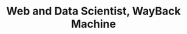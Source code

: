 ---
order_number: 3
name: "Dr. Sawood Alam"
category: "faculty"
role: "Co-PI"
title: "Web and Data Scientist, WayBack Machine"
bio: ""
img: "alam.jpg"
collection: team
website: ""
email: "mailto:sawood@mastodon.archive.org"
---